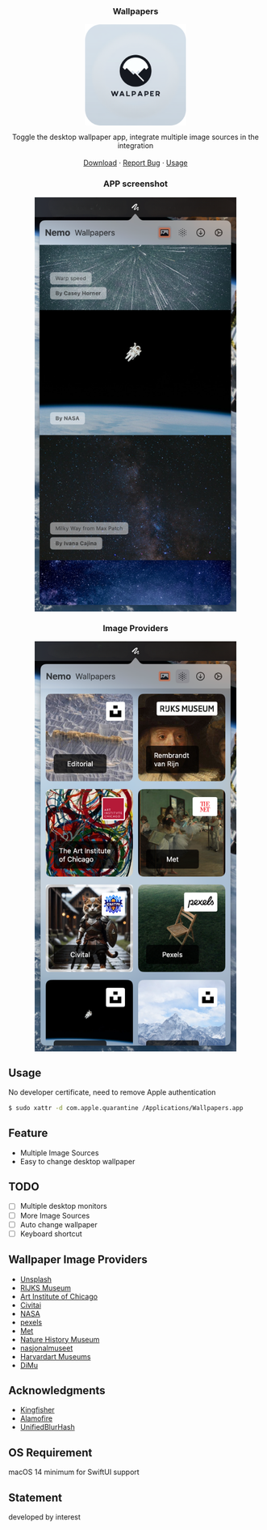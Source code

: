 
<div>
  <h3 align="center">Wallpapers</h3>
  <p align="center">
    <img align="center" alt="logo" src="./Resource/wallpapers-logo.png" width="200" />
  </p>
  <p align="center">
    Toggle the desktop wallpaper app, integrate multiple image sources in the integration
    <br />
    <br />
    <a href="https://github.com/GaoZimeng0425/Wallpapers/releases/">Download</a>
    ·
    <a href="https://github.com/GaoZimeng0425/Wallpapers/issues/new">Report Bug</a>
    ·
    <a href="#usage">Usage</a>
    <br />
  </p>
</div>

<h3 align="center">APP screenshot</h3>
<p align="center">
  <img align="center" alt="app" src="./Resource/wallpapers-app.png" width="400" />
</p>
<h3 align="center">Image Providers</h3>
<p align="center">
  <img align="center" alt="preview" src="./Resource/wallpapers-provider.png" width="400" />
</p>


## Usage
No developer certificate, need to remove Apple authentication
```bash
$ sudo xattr -d com.apple.quarantine /Applications/Wallpapers.app
```

## Feature

- Multiple Image Sources
- Easy to change desktop wallpaper

## TODO

- [ ] Multiple desktop monitors
- [ ] More Image Sources
- [ ] Auto change wallpaper
- [ ] Keyboard shortcut

## Wallpaper Image Providers

- [Unsplash](https://unsplash.com/documentation#search-photos)
- [RIJKS Museum](https://data.rijksmuseum.nl/object-metadata/api/)
- [Art Institute of Chicago](https://www.artic.edu/open-access/public-api)
- [Civitai](https://github.com/civitai/civitai/wiki/REST-API-Reference)
- [NASA](https://api.nasa.gov/)
- [pexels](https://api.pexels.com/v1/)
- [Met](https://metmuseum.github.io/)
- [Nature History Museum](https://naturalhistorymuseum.github.io/dataportal-docs/)
- [nasjonalmuseet](https://beta.nasjonalmuseet.no/nasjonalmuseet-api/)
- [Harvardart Museums](https://github.com/harvardartmuseums/api-docs)
- [DiMu](https://github.com/nasjonalmuseet/DiMu-API-documentation)

## Acknowledgments

- [Kingfisher](https://github.com/onevcat/Kingfisher)
- [Alamofire](https://github.com/Alamofire/Alamofire)
- [UnifiedBlurHash](https://github.com/iankoex/UnifiedBlurHash)

## OS Requirement

macOS 14 minimum for SwiftUI support

## Statement

developed by interest
